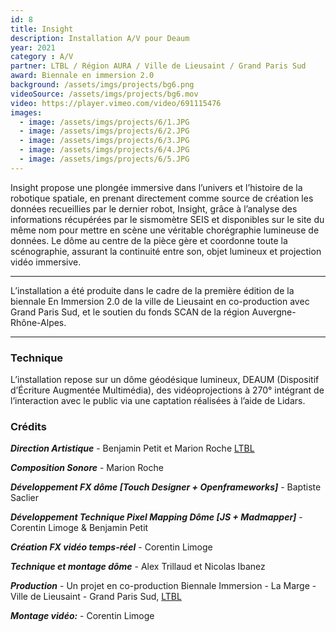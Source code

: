 ```yaml
---
id: 8
title: Insight
description: Installation A/V pour Deaum
year: 2021
category : A/V
partner: LTBL / Région AURA / Ville de Lieusaint / Grand Paris Sud
award: Biennale en immersion 2.0
background: /assets/imgs/projects/bg6.png
videoSource: /assets/imgs/projects/bg6.mov
video: https://player.vimeo.com/video/691115476
images:
  - image: /assets/imgs/projects/6/1.JPG
  - image: /assets/imgs/projects/6/2.JPG
  - image: /assets/imgs/projects/6/3.JPG
  - image: /assets/imgs/projects/6/4.JPG
  - image: /assets/imgs/projects/6/5.JPG
---
```

Insight propose une plongée immersive dans l’univers et l’histoire de la robotique spatiale, en prenant directement comme source de création les données recueillies par le dernier robot, Insight, grâce à l’analyse des informations récupérées par le sismomètre SEIS et disponibles sur le site du même nom pour mettre en scène une véritable chorégraphie lumineuse de données.
Le dôme au centre de la pièce gère et coordonne toute la scénographie, assurant la continuité entre son, objet lumineux et projection vidéo immersive.

---

L’installation a été produite dans le cadre de la première édition de la biennale En Immersion 2.0 de la ville de Lieusaint en co-production avec Grand Paris Sud, et le soutien du fonds SCAN de la région Auvergne-Rhône-Alpes.

---

### Technique
L’installation repose sur un dôme géodésique lumineux, DEAUM (Dispositif d’Écriture Augmentée Multimédia), des vidéoprojections à 270° intégrant de l’interaction avec le public via une captation réalisées à l’aide de Lidars.

### Crédits
***Direction Artistique*** - Benjamin Petit et Marion Roche [LTBL](https://ltbl.fr)

***Composition Sonore*** - Marion Roche

***Développement FX dôme [Touch Designer + Openframeworks]*** - Baptiste Saclier

***Développement Technique Pixel Mapping Dôme [JS + Madmapper]***  - Corentin Limoge & Benjamin Petit

***Création FX vidéo temps-réel*** - Corentin Limoge

***Technique et montage dôme*** - Alex Trillaud et Nicolas Ibanez

***Production*** - Un projet en co-production Biennale Immersion - La Marge - Ville de Lieusaint - Grand Paris Sud, [LTBL](https://ltbl.fr)

***Montage vidéo:*** - Corentin Limoge